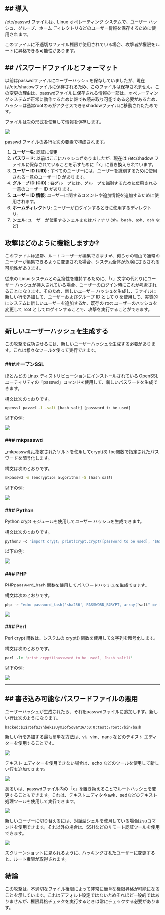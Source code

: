 ## ## **導入**

/etc/passwd ファイルは、Linux オペレーティング システムで、ユーザー ハッシュ、グループ、ホーム ディレクトリなどのユーザー情報を保存するために使用されます。

このファイルに不適切なファイル権限が使用されている場合、攻撃者が権限をルートに昇格できる可能性があります。

## ## **パスワードファイルとフォーマット**

以前はpasswdファイルにユーザーハッシュを保存していましたが、現在は/etc/shadowファイルに保存されるため、このファイルは保存されません。この変更の理由は、passwdファイルに保存される情報の一部は、オペレーティングシステムが正常に動作するために誰でも読み取り可能である必要があるため、ハッシュは通常rootのみがアクセスできるshadowファイルに移動されたためです。

ファイルは次の形式を使用して情報を保存します。

![](https://i0.wp.com/steflan-security.com/wp-content/uploads/2021/01/image-308.png?resize=616%2C198&ssl=1)

passwd ファイルの各行は次の要素で構成されます。

1. **ユーザー名**: 認証に使用
2. **パスワード**: 以前はここにハッシュがありましたが、現在は /etc/shadow ファイルに保存されていることを示すために「x」に置き換えられています。
3. **ユーザー ID (UID)** : すべてのユーザーには、ユーザーを識別するために使用される一意のユーザー ID があります。
4. **グループ ID (GID)** : 各グループには、グループを識別するために使用される一意のユーザー ID があります。
5. **ユーザー ID 情報**: ユーザーに関するコメントや追加情報を追加するために使用されます。
6. **ホームディレクトリ**: ユーザーがログインするときに使用するディレクトリ。
7. **シェル**: ユーザーが使用するシェルまたはバイナリ (sh、bash、ash、csh など)

## **攻撃はどのように機能しますか?**

このファイルは通常、ルートユーザーが編集できますが、何らかの理由で通常のユーザーが編集できるように変更された場合、システム全体が危険にさらされる可能性があります。

従来の Linux システムとの互換性を維持するために、「x」文字の代わりにユーザー ハッシュが挿入されている場合、ユーザーのログイン時にこれが考慮されることになります。そのため、新しいユーザー ハッシュを生成し、ファイルに新しい行を追加して、ユーザーおよびグループ ID として 0 を使用して、実質的にシステムに新しいユーザーを追加するか、既存の root ユーザーのハッシュを変更して root としてログインすることで、攻撃を実行することができます。

---
## **新しいユーザーハッシュを生成する**

この攻撃を成功させるには、新しいユーザーハッシュを生成する必要があります。これは様々なツールを使って実行できます。

### ###**オープンSSL**

ほとんどの Linux ディストリビューションにインストールされている OpenSSL ユーティリティの「passwd」コマンドを使用して、新しいパスワードを生成できます。

構文は次のとおりです。

```sh
openssl passwd -1 -salt [hash salt] [password to be used]
```

以下の例:

![](https://i0.wp.com/steflan-security.com/wp-content/uploads/2021/01/image-309.png?resize=565%2C63&ssl=1)

### ### **mkpasswd**

_mkpasswdは_指定されたソルトを使用してcrypt(3) libc関数で指定されたパスワードを暗号化します。

構文は次のとおりです。

```sh
mkpasswd -m [encryption algorithm] -S [hash salt]
```

以下の例:

![](https://i0.wp.com/steflan-security.com/wp-content/uploads/2021/01/image-310.png?resize=623%2C81&ssl=1)

### ### **Python**

Python crypt モジュールを使用してユーザー ハッシュを生成できます。

構文は次のとおりです。

```Python
python3 -c 'import crypt; print(crypt.crypt([password to be used], "$6$[hash salt]"))'
```

以下の例:

![](https://i0.wp.com/steflan-security.com/wp-content/uploads/2021/01/image-311.png?resize=724%2C65&ssl=1)

### ###  **PHP**

PHPpassword_hash 関数を使用してパスワードハッシュを生成できます。

構文は次のとおりです。

```PHP
php -r "echo password_hash('sha256', PASSWORD_BCRYPT, array("salt" => [hash salt])). \"\n\";"
```

![](https://i0.wp.com/steflan-security.com/wp-content/uploads/2021/01/image-315.png?resize=776%2C78&ssl=1)

### ### **Perl**

Perl crypt 関数は、システムの crypt() 関数を使用して文字列を暗号化します。

構文は次のとおりです。

```perl
perl -le 'print crypt([password to be used], [hash salt])'
```

以下の例:

![](https://i0.wp.com/steflan-security.com/wp-content/uploads/2021/01/image-312.png?resize=558%2C74&ssl=1)

---
## ## **書き込み可能なパスワードファイルの悪用**

ユーザーハッシュが生成されたら、それをpasswdファイルに追加します。新しい行は次のようになります。

```
hacked:$1$stef$ZYhbekI8UymZof5o8aY3A/:0:0:test:/root:/bin/bash
```

新しい行を追加する最も簡単な方法は、vi、vim、nano などのテキスト エディターを使用することです。

![](https://i0.wp.com/steflan-security.com/wp-content/uploads/2021/01/image-316.png?resize=750%2C172&ssl=1)

テキスト エディターを使用できない場合は、echo などのツールを使用して新しい行を追加できます。

![](https://i0.wp.com/steflan-security.com/wp-content/uploads/2021/01/image-318.png?resize=699%2C162&ssl=1)

あるいは、passwdファイル内の「x」を置き換えることでルートハッシュを変更することもできます。これは、テキストエディタやawk、sedなどのテキスト処理ツールを使用して実行できます。

![](https://i0.wp.com/steflan-security.com/wp-content/uploads/2021/01/image-319.png?resize=810%2C343&ssl=1)

新しいユーザーに切り替えるには、対話型シェルを使用している場合はsuコマンドを使用できます。それ以外の場合は、SSHなどのリモート認証ツールを使用できます。

![](https://i0.wp.com/steflan-security.com/wp-content/uploads/2021/01/image-317.png?resize=810%2C127&ssl=1)

スクリーンショットに見られるように、ハッキングされたユーザーに変更すると、ルート権限が取得されます。

## **結論**

この攻撃は、不適切なファイル権限によって非常に簡単な権限昇格が可能になることを示しています。これはデフォルト設定ではないためそれほど一般的ではありませんが、権限昇格チェックを実行するときは常にチェックする必要があります。